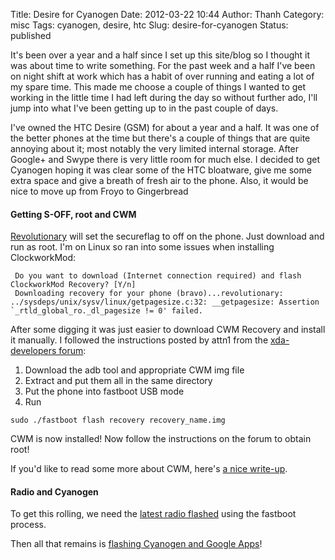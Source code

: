Title: Desire for Cyanogen
Date: 2012-03-22 10:44
Author: Thanh
Category: misc
Tags: cyanogen, desire, htc
Slug: desire-for-cyanogen
Status: published

It's been over a year and a half since I set up this site/blog so I
thought it was about time to write something. For the past week and a
half I've been on night shift at work which has a habit of over running
and eating a lot of my spare time. This made me choose a couple of
things I wanted to get working in the little time I had left during the
day so without further ado, I'll jump into what I've been getting up to
in the past couple of days.

I've owned the HTC Desire (GSM) for about a year and a half. It was one
of the better phones at the time but there's a couple of things that are
quite annoying about it; most notably the very limited internal storage.
After Google+ and Swype there is very little room for much else. I
decided to get Cyanogen hoping it was clear some of the HTC bloatware,
give me some extra space and give a breath of fresh air to the phone.
Also, it would be nice to move up from Froyo to Gingerbread

#### Getting S-OFF, root and CWM

[Revolutionary](http://revolutionary.io/) will set the secureflag to off
on the phone. Just download and run as root. I'm on Linux so ran into
some issues when installing ClockworkMod:

     Do you want to download (Internet connection required) and flash ClockworkMod Recovery? [Y/n]
     Downloading recovery for your phone (bravo)...revolutionary: ../sysdeps/unix/sysv/linux/getpagesize.c:32: __getpagesize: Assertion `_rtld_global_ro._dl_pagesize != 0' failed.

After some digging it was just easier to download CWM Recovery and
install it manually. I followed the instructions posted by attn1 from
the [xda-developers
forum](http://forum.xda-developers.com/showthread.php?p=14693680):

1.  Download the adb tool and appropriate CWM img file
2.  Extract and put them all in the same directory
3.  Put the phone into fastboot USB mode
4.  Run

<!-- -->

    sudo ./fastboot flash recovery recovery_name.img

CWM is now installed! Now follow the instructions on the forum to obtain
root!

If you'd like to read some more about CWM, here's [a nice
write-up](http://www.addictivetips.com/mobile/what-is-clockworkmod-recovery-and-how-to-use-it-on-android-complete-guide/).

#### Radio and Cyanogen

To get this rolling, we need the [latest radio
flashed](http://wiki.cyanogenmod.com/wiki/HTC_Desire_%28GSM%29:_FAQ#Fastboot_process)
using the fastboot process.

Then all that remains is [flashing Cyanogen and Google
Apps](http://wiki.cyanogenmod.com/wiki/HTC_Desire_%28GSM%29:_Full_Update_Guide#ClockworkMod_Recovery_process)!
